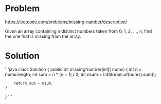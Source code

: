 # Problem
https://leetcode.com/problems/missing-number/description/

Given an array containing n distinct numbers taken from 0, 1, 2, ..., n, find the one that is missing from the array.

# Solution
'''java
class Solution {
    public int missingNumber(int[] nums) {
        int n = nums.length;
        int sum = n * (n + 1) / 2;
        int nsum = IntStream.of(nums).sum();

        return sum - nsum;
    }
}
'''
